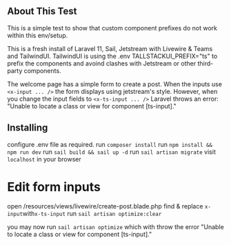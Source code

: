 ## About This Test

This is a simple test to show that custom component prefixes do not work within this env/setup.

This is a fresh install of Laravel 11, Sail, Jetstream with Livewire & Teams and TailwindUI.
TailwindUI is using the .env TALLSTACKUI_PREFIX="ts" to prefix the components and avoind clashes with Jetstream or other third-party components.

The welcome page has a simple form to create a post.
When the inputs use `<x-input ... />` the form displays using jetstream's style. However, when you change the input fields to `<x-ts-input ... />` Laravel throws an error: "Unable to locate a class or view for component [ts-input]."

## Installing

configure .env file as required.
run `composer install`
run `npm install && npm run dev`
run `sail build && sail up -d`
run `sail artisan migrate`
visit `localhost` in your browser

# Edit form inputs

open /resources/views/livewire/create-post.blade.php
find & replace `x-input`with`x-ts-input`
run `sail artisan optimize:clear`

you may now run `sail artisan optimize` which with throw the error "Unable to locate a class or view for component [ts-input]."
